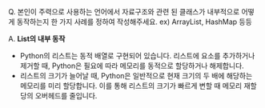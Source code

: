 Q. 본인이 주력으로 사용하는 언어에서 자료구조와 관련 된 클래스가 내부적으로 어떻게 동작하는지 한 가지 사례를 정하여 작성해주세요. ex) ArrayList, HashMap 등등

A.
**List의 내부 동작**

- Python의 리스트는 동적 배열로 구현되어 있습니다. 리스트에 요소를 추가하거나 제거할 때, Python은 필요에 따라 메모리를 동적으로 할당하거나 해제합니다.
- 리스트의 크기가 늘어날 때, Python은 일반적으로 현재 크기의 두 배에 해당하는 메모리를 미리 할당합니다. 이를 통해 리스트의 크기가 빠르게 변할 때 메모리 재할당의 오버헤드를 줄입니다.